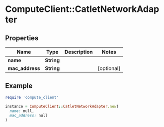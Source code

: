 # ComputeClient::CatletNetworkAdapter

## Properties

| Name | Type | Description | Notes |
| ---- | ---- | ----------- | ----- |
| **name** | **String** |  |  |
| **mac_address** | **String** |  | [optional] |

## Example

```ruby
require 'compute_client'

instance = ComputeClient::CatletNetworkAdapter.new(
  name: null,
  mac_address: null
)
```

